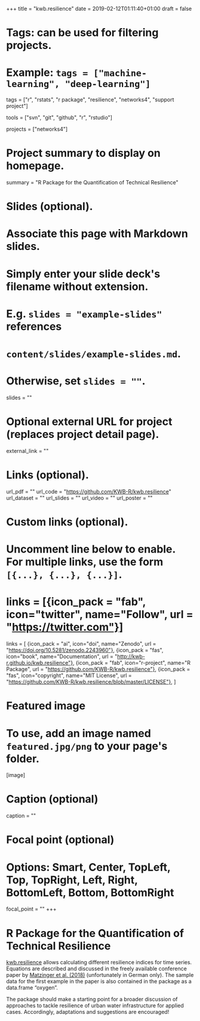+++
title = "kwb.resilience"
date = 2019-02-12T01:11:40+01:00
draft = false

# Tags: can be used for filtering projects.
# Example: `tags = ["machine-learning", "deep-learning"]`
tags = ["r", "rstats", "r package", "resilience", "networks4", "support project"]

tools = ["svn", "git", "github", "r", "rstudio"]

projects = ["networks4"]

# Project summary to display on homepage.
summary = "R Package for the Quantification of Technical Resilience"

# Slides (optional).
#   Associate this page with Markdown slides.
#   Simply enter your slide deck's filename without extension.
#   E.g. `slides = "example-slides"` references 
#   `content/slides/example-slides.md`.
#   Otherwise, set `slides = ""`.
slides = ""

# Optional external URL for project (replaces project detail page).
external_link = ""

# Links (optional).
url_pdf = ""
url_code = "https://github.com/KWB-R/kwb.resilience"
url_dataset = ""
url_slides = ""
url_video = ""
url_poster = ""

# Custom links (optional).
#   Uncomment line below to enable. For multiple links, use the form `[{...}, {...}, {...}]`.
# links = [{icon_pack = "fab", icon="twitter", name="Follow", url = "https://twitter.com"}]
links = [
{icon_pack = "ai", icon="doi", name="Zenodo", url = "https://doi.org/10.5281/zenodo.2243960"},
{icon_pack = "fas", icon="book", name="Documentation", url = "http://kwb-r.github.io/kwb.resilience"},
{icon_pack = "fab", icon="r-project", name="R Package", url = "https://github.com/KWB-R/kwb.resilience"}, 
{icon_pack = "fas", icon="copyright", name="MIT License", url = "https://github.com/KWB-R/kwb.resilience/blob/master/LICENSE"},
]

# Featured image
# To use, add an image named `featured.jpg/png` to your page's folder. 
[image]
  # Caption (optional)
  caption = ""

  # Focal point (optional)
  # Options: Smart, Center, TopLeft, Top, TopRight, Left, Right, BottomLeft, Bottom, BottomRight
  focal_point = ""
+++

# R Package for the Quantification of Technical Resilience

[kwb.resilience](https://github.com/KWB-R/kwb.resilience) allows calculating different resilience indices for time series. Equations are described and discussed in the freely available conference paper by [Matzinger et al. (2018)](https://www.researchgate.net/publication/326040304_Quantitative_Beschreibung_der_Resilienz_urbaner_Wassersysteme) (unfortunately in German only). The sample data for the first example in the paper is also contained in the package as a data.frame “oxygen”.

The package should make a starting point for a broader discussion of approaches to tackle resilience of urban water infrastructure for applied cases. Accordingly, adaptations and suggestions are encouraged!